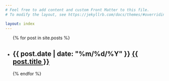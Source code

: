 ```yaml
---
# Feel free to add content and custom Front Matter to this file.
# To modify the layout, see https://jekyllrb.com/docs/themes/#overriding-theme-defaults

layout: index
---
```


<ul class="list-unstyled">
    {% for post in site.posts %}
      <li class="row col-12">
      <h2 class="d-flex">
        <span class="col-3">
            {{ post.date | date: "%m/%d/%Y" }}
        </span>
        <a href="{{ post.url }}" class="col">{{ post.title }}</a>
        </h2>
      </li>
    {% endfor %}
</ul>
